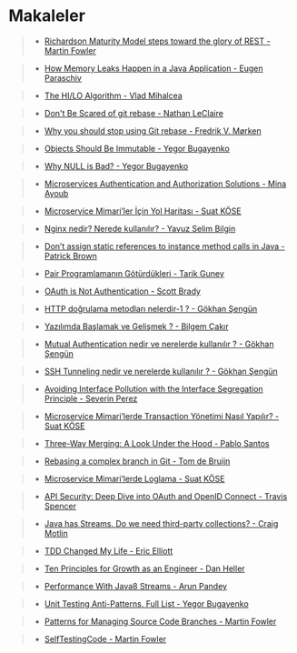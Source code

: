 # Makaleler

>* [Richardson Maturity Model steps toward the glory of REST - Martin Fowler ](https://martinfowler.com/articles/richardsonMaturityModel.html )

>* [How Memory Leaks Happen in a Java Application - Eugen Paraschiv](https://stackify.com/memory-leaks-java/amp/)

>* [The HI/LO Algorithm - Vlad  Mihalcea](https://vladmihalcea.com/the-hilo-algorithm)

>* [Don't Be Scared of git rebase - Nathan LeClaire](https://nathanleclaire.com/blog/2014/09/14/dont-be-scared-of-git-rebase/)

>* [Why you should stop using Git rebase - Fredrik V. Mørken](https://medium.com/@fredrikmorken/why-you-should-stop-using-git-rebase-5552bee4fed1)

>* [Objects Should Be Immutable - Yegor Bugayenko](https://www.yegor256.com/2014/06/09/objects-should-be-immutable.html)

>* [Why NULL is Bad? - Yegor Bugayenko](https://www.yegor256.com/2014/05/13/why-null-is-bad.html)

>* [Microservices Authentication and Authorization Solutions - Mina Ayoub](https://medium.com/tech-tajawal/microservice-authentication-and-authorization-solutions-e0e5e74b248a)

>* [Microservice Mimari’ler İçin Yol Haritası - Suat KÖSE](https://medium.com/devopsturkiye/microservice-mimariler-i%CC%87%C3%A7in-yol-haritas%C4%B1-6e9fb0e9e2df)

>* [Nginx nedir? Nerede kullanılır? - Yavuz Selim Bilgin](https://medium.com/bilgin-pro-labs/nginx-nedir-nerede-kullan%C4%B1l%C4%B1r-2c7996a4d0d9)

>* [Don’t assign static references to instance method calls in Java - Patrick Brown](https://medium.com/kineticdial/dont-assign-method-calls-to-static-values-in-java-35563304fc4d)

>* [Pair Programlamanın Götürdükleri - Tarik Guney](https://medium.com/@atarikguney/pair-programlaman%C4%B1n-g%C3%B6t%C3%BCrd%C3%BCkleri-9edb3cf2889)

>* [OAuth is Not Authentication - Scott Brady](https://www.scottbrady91.com/OAuth/OAuth-is-Not-Authentication)

>* [HTTP doğrulama metodları nelerdir-1 ? - Gökhan Şengün](https://medium.com/@gokhansengun/http-do%C4%9Frulama-metodlar%C4%B1-nelerdir-1-fdf3ff5dcac3)

>* [Yazılımda Başlamak ve Gelişmek ? - Bilgem Çakır](https://medium.com/@bilgemcakir/yaz%C4%B1l%C4%B1mda-ba%C5%9Flamak-ve-geli%C5%9Fmek-e41a2ef5d0)

>* [Mutual Authentication nedir ve nerelerde kullanılır ? - Gökhan Şengün](https://medium.com/@gokhansengun/mutual-authentication-nedir-ve-nerelerde-kullan%C4%B1l%C4%B1r-c1b8e1473234)

>* [SSH Tunneling nedir ve nerelerde kullanılır ? - Gökhan Şengün](https://medium.com/@gokhansengun/ssh-tunneling-nedir-ve-nerelerde-kullan%C4%B1l%C4%B1r-2e2377c3e861)

>* [Avoiding Interface Pollution with the Interface Segregation Principle - Severin Perez](https://medium.com/@severinperez/avoiding-interface-pollution-with-the-interface-segregation-principle-5d3859c21013)

>* [Microservice Mimari’lerde Transaction Yönetimi Nasıl Yapılır? - Suat KÖSE](https://medium.com/devopsturkiye/microservice-mimarilerde-transaction-y%C3%B6netimi-nas%C4%B1l-yap%C4%B1l%C4%B1r-228317e248ed)

>* [Three-Way Merging: A Look Under the Hood - Pablo Santos](http://www.drdobbs.com/tools/three-way-merging-a-look-under-the-hood/240164902?pgno=1)

>* [Rebasing a complex branch in Git - Tom de Bruijn](https://blog.appsignal.com/2016/09/27/git-rebasing-strategies.html)

>* [Microservice Mimari’lerde Loglama - Suat KÖSE](https://medium.com/devopsturkiye/microservice-mimarilerde-loglama-958fd86ca48b)

>* [API Security: Deep Dive into OAuth and OpenID Connect - Travis Spencer](https://nordicapis.com/api-security-oauth-openid-connect-depth/)

>* [Java has Streams. Do we need third-party collections? - Craig Motlin](https://medium.com/@motlin/java-has-streams-do-we-need-third-party-collections-dd12f473d105)

>* [TDD Changed My Life - Eric Elliott](https://medium.com/javascript-scene/tdd-changed-my-life-5af0ce099f80)

>* [Ten Principles for Growth as an Engineer - Dan Heller](https://medium.com/@daniel.heller/ten-principles-for-growth-69015e08c35b)

>* [Performance With Java8 Streams - Arun Pandey](https://dzone.com/articles/performance-with-java8-streams)

>* [Unit Testing Anti-Patterns, Full List - Yegor Bugayenko](https://www.yegor256.com/2018/12/11/unit-testing-anti-patterns.html)

>* [Patterns for Managing Source Code Branches - Martin Fowler](https://martinfowler.com/articles/branching-patterns.html)

>* [SelfTestingCode - Martin Fowler](https://martinfowler.com/bliki/SelfTestingCode.html)
